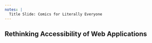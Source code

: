 ```yaml
---
notes: |
  Title Slide: Comics for Literally Everyone
---
```


## Rethinking Accessibility of Web Applications
